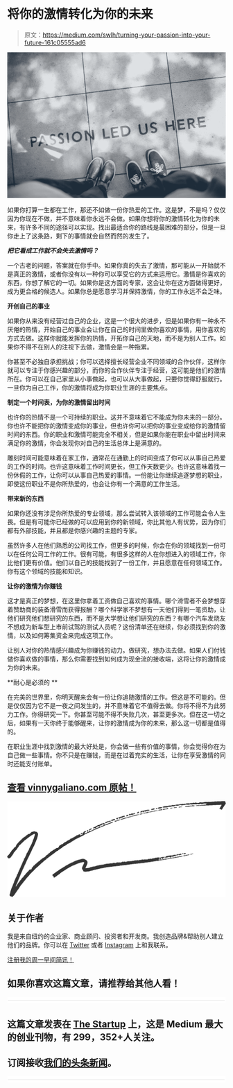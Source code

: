 # 将你的激情转化为你的未来

> 原文：<https://medium.com/swlh/turning-your-passion-into-your-future-161c05555ad6>

![](img/7e9835bc739def5c2572fc594367ea60.png)

如果你打算一生都在工作，那还不如做一份你热爱的工作。这是梦，不是吗？仅仅因为你现在不做，并不意味着你永远不会做。如果你想将你的激情转化为你的未来，有许多不同的途径可以实现。找出最适合你的路线是最困难的部分，但是一旦你走上了这条路，剩下的事情就会自然而然的发生了。

***把它看成工作就不会失去激情吗？***

一个古老的问题，答案就在你手中。如果你真的失去了激情，那可能从一开始就不是真正的激情，或者你没有以一种你可以享受它的方式来运用它。激情是你喜欢的东西，你想了解它的一切。如果你是这方面的专家，这会让你在这方面做得更好，成为更合格的候选人。如果你总是愿意学习并保持激情，你的工作永远不会乏味。

**开创自己的事业**

如果你从来没有经营过自己的企业，这是一个很大的进步，但是如果你有一种永不厌倦的热情，开始自己的事业会让你在自己的时间里做你喜欢的事情，用你喜欢的方式去做。这样你就能发挥你的热情，开拓你自己的天地，而不是为别人工作。如果你不得不在别人的注视下去做，激情会是一种拖累。

你甚至不必独自承担挑战；你可以选择擅长经营企业不同领域的合作伙伴，这样你就可以专注于你感兴趣的部分，而你的合作伙伴专注于经营，这可能是他们的激情所在。你可以在自己家里从小事做起，也可以从大事做起，只要你觉得舒服就行。一旦你为自己工作，你的激情将成为你职业生涯的主要焦点。

**制定一个时间表，为你的激情留出时间**

也许你的热情不是一个可持续的职业。这并不意味着它不能成为你未来的一部分。你也许不能把你的激情变成你的事业，但也许你可以把你的事业变成给你的激情留时间的东西。你的职业和激情可能完全不相关，但是如果你能在职业中留出时间来满足你的激情，你会发现你对自己的生活总体上是满意的。

雕刻时间可能意味着在家工作，通常花在通勤上的时间变成了你可以从事自己热爱的工作的时间。也许这意味着工作时间更长，但工作天数更少。也许这意味着找一份休假的工作，让你可以从事自己热爱的事情。一份能让你继续追逐梦想的职业，即使这份职业不是你所热爱的，也会让你有一个满意的工作生活。

**带来新的东西**

如果你还没有涉足你所热爱的专业领域，那么尝试转入该领域的工作可能会令人生畏。但是有可能你已经做的可以应用到你的新领域，你比其他人有优势，因为你们都有外部技能，并且都是你感兴趣的主题的专家。

虽然许多人在他们熟悉的公司找工作，但更多的时候，你会在你的领域找到一份可以在任何公司工作的工作。很有可能，有很多这样的人在你想进入的领域工作，你比他们更有价值。他们以自己的技能找到了一份工作，并且愿意在任何领域工作。你有这个领域的技能和知识。

**让你的激情为你赚钱**

这才是真正的梦想，在这里你拿着工资做自己喜欢的事情。哪个滑雪者不会梦想穿着赞助商的装备滑雪而获得报酬？哪个科学家不梦想有一天他们得到一笔资助，让他们研究他们想研究的东西，而不是大学想让他们研究的东西？有哪个汽车发烧友不想成为新车型上市前试驾的测试人员呢？这份清单还在继续，你必须找到你的激情，以及如何筹集资金来完成这项工作。

让别人对你的热情感兴趣成为你赚钱的动力。做研究，想办法去做。如果人们付钱做你喜欢做的事情，那么你需要找到如何成为现金流的接收端，这将让你的激情成为你的未来。

**耐心是必须的 **

在完美的世界里，你明天醒来会有一份让你追随激情的工作。但这是不可能的。但是仅仅因为它不是一夜之间发生的，并不意味着它不值得去做。你将不得不为此努力工作。你得研究一下。你甚至可能不得不失败几次，甚至更多次。但在这一切之后，如果有一天你终于能够醒来，让你的激情成为你的未来，那么这一切都是值得的。

在职业生涯中找到激情的最大好处是，你会做一些有价值的事情，你会觉得你在为自己做一些事情。你不只是在赚钱，而是在过着充实的生活，让你在享受激情的同时还能支付账单。

## [**查看 vinnygaliano.com 原帖！**](http://vinnygaliano.com/blog/turning-your-passion-into-your-future)

![](img/385caab865cb5b0f5a9baf8cea00782e.png)

## 关于作者

我是来自纽约的企业家、商业顾问、投资者和开发商。我创造品牌&帮助别人建立他们的品牌。你可以在 [Twitter](http://twitter.com/vinnygaliano) 或者 [Instagram](http://instagram.com/vinnygaliano) 上和我联系。

[注册我的周一早间简讯！](http://vinnygaliano.com)

## 如果你喜欢这篇文章，请推荐给其他人看！

![](img/731acf26f5d44fdc58d99a6388fe935d.png)

## 这篇文章发表在 [The Startup](https://medium.com/swlh) 上，这是 Medium 最大的创业刊物，有 299，352+人关注。

## 订阅接收[我们的头条新闻](http://growthsupply.com/the-startup-newsletter/)。

![](img/731acf26f5d44fdc58d99a6388fe935d.png)